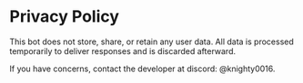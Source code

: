 # Privacy Policy

This bot does not store, share, or retain any user data. All data is processed temporarily to deliver responses and is discarded afterward.

If you have concerns, contact the developer at discord: @knighty0016.
